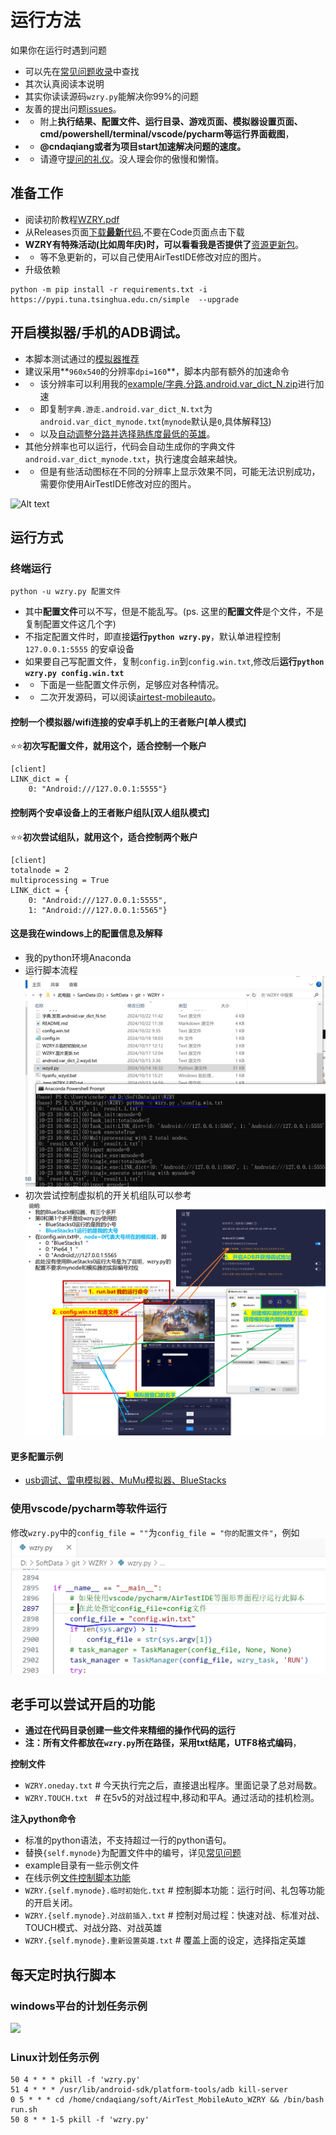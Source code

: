 # 运行方法
如果你在运行时遇到问题
* 可以先在[常见问题收录](https://github.com/cndaqiang/WZRY/issues/42)中查找
* 其次认真阅读本说明
* 其实你读读源码`wzry.py`能解决你99%的问题
* 友善的提出问题[issues](https://github.com/cndaqiang/WZRY/issues)。
* * 附上**执行结果、配置文件、运行目录、游戏页面、模拟器设置页面、cmd/powershell/terminal/vscode/pycharm等运行界面截图**，
* * **@cndaqiang或者为项目start加速解决问题的速度。**
* * 请遵守[提问的礼仪](https://github.com/tvvocold/How-To-Ask-Questions-The-Smart-Way)。没人理会你的傲慢和懒惰。

## 准备工作
* 阅读初阶教程[WZRY.pdf](doc/WZRY.pdf)
* 从Releases页面[下载**最新**代码](https://github.com/cndaqiang/WZRY/releases),不要在Code页面点击下载
* **WZRY有特殊活动(比如周年庆)时，可以看看我是否提供了**[资源更新包](https://github.com/cndaqiang/WZRY/issues/8)。
* * 等不急更新的，可以自己使用AirTestIDE修改对应的图片。
* 升级依赖

```
python -m pip install -r requirements.txt -i https://pypi.tuna.tsinghua.edu.cn/simple  --upgrade
```


## 开启模拟器/手机的ADB调试。
* 本脚本测试通过的[模拟器推荐](https://github.com/cndaqiang/WZRY/issues/23)
* 建议采用**`960x540`的分辨率`dpi=160`**，脚本内部有额外的加速命令
* * 该分辨率可以利用我的[example/字典.分路.android.var_dict_N.zip](example/字典.分路.android.var_dict_N.zip)进行加速
* * 即复制`字典.游走.android.var_dict_N.txt`为`android.var_dict_mynode.txt`(`mynode`默认是`0`,具体解释[13](https://github.com/cndaqiang/WZRY/issues/13#issue-2381467976))
* * 以及[自动调整分路并选择熟练度最低的英雄](https://github.com/cndaqiang/WZRY/issues/13#issuecomment-2205392546)。
* 其他分辨率也可以运行，代码会自动生成你的字典文件`android.var_dict_mynode.txt`，执行速度会越来越快。
* * 但是有些活动图标在不同的分辨率上显示效果不同，可能无法识别成功，需要你使用AirTestIDE修改对应的图片。

![Alt text](doc/LDplayer.png)

## 运行方式

### 终端运行

```
python -u wzry.py 配置文件
```

* 其中**配置文件**可以不写，但是不能乱写。(ps. 这里的**配置文件**是个文件，不是复制配置文件这几个字)
* 不指定配置文件时，即直接**运行`python wzry.py`**，默认单进程控制 `127.0.0.1:5555` 的安卓设备
* 如果要自己写配置文件，复制`config.in`到`config.win.txt`,修改后**运行`python wzry.py config.win.txt`**
* * 下面是一些配置文件示例，足够应对各种情况。
* * 二次开发源码，可以阅读[airtest-mobileauto](https://pypi.org/project/airtest-mobileauto/)。

#### 控制一个模拟器/wifi连接的安卓手机上的王者账户[单人模式]
⭐⭐**初次写配置文件，就用这个，适合控制一个账户**

```
[client]
LINK_dict = {
    0: "Android:///127.0.0.1:5555"}
```

#### 控制两个安卓设备上的王者账户组队[双人组队模式]
⭐⭐**初次尝试组队，就用这个，适合控制两个账户**

```
[client]
totalnode = 2
multiprocessing = True
LINK_dict = {
    0: "Android:///127.0.0.1:5555",
    1: "Android:///127.0.0.1:5565"}
```

#### 这是我在windows上的配置信息及解释
* 我的python环境Anaconda
* 运行脚本流程
![](doc/anaconda.png)
* 初次尝试控制虚拟机的开关机组队可以参考
![](doc/BlueStack多开示例.png)

#### 更多配置示例
* [usb调试、雷电模拟器、MuMu模拟器、BlueStacks](doc/config.example.md)

### 使用vscode/pycharm等软件运行
修改`wzry.py`中的`config_file = ""`为`config_file = "你的配置文件"`，例如
![](doc/vscode.PNG)


## 老手可以尝试开启的功能
* **通过在代码目录创建一些文件来精细的操作代码的运行**
* **注：所有文件都放在`wzry.py`所在路径，采用txt结尾，UTF8格式编码**，

**控制文件**
* `WZRY.oneday.txt`  # 今天执行完之后，直接退出程序。里面记录了总对局数。
* `WZRY.TOUCH.txt `  # 在5v5的对战过程中,移动和平A。通过活动的挂机检测。

**注入python命令**
* 标准的python语法，不支持超过一行的python语句。
* 替换`{self.mynode}`为配置文件中的编号，详见[常见问题](https://github.com/cndaqiang/WZRY/issues/42#issuecomment-2418500316)
* example目录有一些示例文件
* 在线示例[文件控制脚本功能](https://github.com/cndaqiang/WZRY/issues/13)
* `WZRY.{self.mynode}.临时初始化.txt`    # 控制脚本功能：运行时间、礼包等功能的开启关闭。
* `WZRY.{self.mynode}.对战前插入.txt`    # 控制对局过程：快速对战、标准对战、TOUCH模式、对战分路、对战英雄
* `WZRY.{self.mynode}.重新设置英雄.txt`  # 覆盖上面的设定，选择指定英雄


## 每天定时执行脚本
### windows平台的计划任务示例
![](doc/crontab_win.png)

### Linux计划任务示例
```
50 4 * * * pkill -f 'wzry.py'
51 4 * * * /usr/lib/android-sdk/platform-tools/adb kill-server
0 5 * * * cd /home/cndaqiang/soft/AirTest_MobileAuto_WZRY && /bin/bash run.sh
50 8 * * 1-5 pkill -f 'wzry.py'
```
